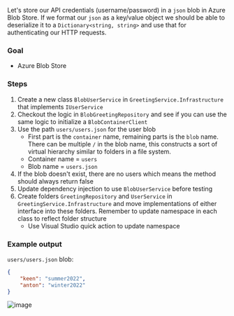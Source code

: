 Let's store our API credentials (username/password) in a `json` blob in Azure Blob Store. If we format our `json` as a key/value object we should be able to deserialize it to a `Dictionary<string, string>` and use that for authenticating our HTTP requests.

### Goal
- Azure Blob Store

### Steps
1. Create a new class `BlobUserService` in `GreetingService.Infrastructure` that implements `IUserService`
2. Checkout the logic in `BlobGreetingRepository` and see if you can use the same logic to initialize a `BlobContainerClient`
3. Use the path `users/users.json` for the user blob
    - First part is the `container` name, remaining parts is the `blob` name. There can be multiple `/` in the blob name, this constructs a sort of virtual hierarchy similar to folders in a file system.
    - Container name = `users`
    - Blob name = `users.json`
4. If the blob doesn't exist, there are no users which means the method should always return false
5. Update dependency injection to use `BlobUserService` before testing
6. Create folders `GreetingRepository` and `UserService` in `GreetingService.Infrastructure` and move implementations of either interface into these folders. Remember to update namespace in each class to reflect folder structure
    - Use Visual Studio quick action to update namespace 

### Example output
`users/users.json` blob:
```json
{
    "keen": "summer2022",
    "anton": "winter2022"
}
```

![image](https://user-images.githubusercontent.com/2921523/152494052-5ad3c72e-d3a7-406c-a168-4027686339c9.png)
